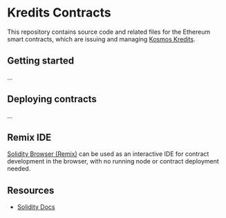 # Kredits Contracts

This repository contains source code and related files for the Ethereum smart
contracts, which are issuing and managing [Kosmos Kredits](https://wiki.kosmos.org/Kredits).

## Getting started

...

## Deploying contracts

...

## Remix IDE

[Solidity Browser (Remix)](https://ethereum.github.io/browser-solidity/) can be used as
an interactive IDE for contract development in the browser, with no running
node or contract deployment needed.

## Resources

* [Solidity Docs](https://solidity.readthedocs.io/en/latest/)
